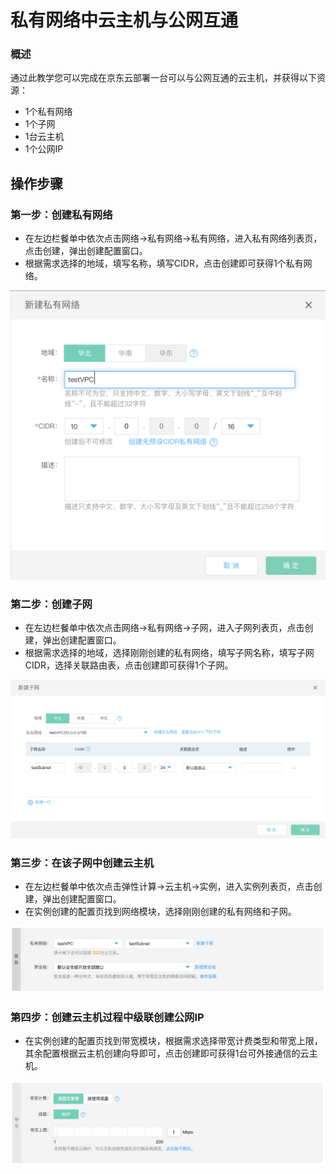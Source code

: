 # **私有网络中云主机与公网互通**

### **概述**

通过此教学您可以完成在京东云部署一台可以与公网互通的云主机，并获得以下资源：

- 1个私有网络
- 1个子网
- 1台云主机
- 1个公网IP

## **操作步骤**

### **第一步：创建私有网络**

- 在左边栏餐单中依次点击网络->私有网络->私有网络，进入私有网络列表页，点击创建，弹出创建配置窗口。
- 根据需求选择的地域，填写名称，填写CIDR，点击创建即可获得1个私有网络。

![](/image/Networking/Virtual-Private-Cloud/Getting-Started/Virtual-Machine-In-VPC-InterConnect-With-Internet/Step1.png)



### **第二步：创建子网**

- 在左边栏餐单中依次点击网络->私有网络->子网，进入子网列表页，点击创建，弹出创建配置窗口。
- 根据需求选择的地域，选择刚刚创建的私有网络，填写子网名称，填写子网CIDR，选择关联路由表，点击创建即可获得1个子网。

![](/image/Networking/Virtual-Private-Cloud/Getting-Started/Virtual-Machine-In-VPC-InterConnect-With-Internet/Step2.png)



### **第三步：在该子网中创建云主机**

- 在左边栏餐单中依次点击弹性计算->云主机->实例，进入实例列表页，点击创建，弹出创建配置窗口。
- 在实例创建的配置页找到网络模块，选择刚刚创建的私有网络和子网。

![](/image/Networking/Virtual-Private-Cloud/Getting-Started/Virtual-Machine-In-VPC-InterConnect-With-Internet/Step3.png)



### **第四步：创建云主机过程中级联创建公网IP**

- 在实例创建的配置页找到带宽模块，根据需求选择带宽计费类型和带宽上限，其余配置根据云主机创建向导即可，点击创建即可获得1台可外接通信的云主机。

![](/image/Networking/Virtual-Private-Cloud/Getting-Started/Virtual-Machine-In-VPC-InterConnect-With-Internet/Step4.png)